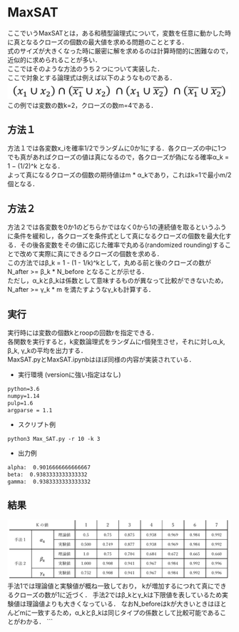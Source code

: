 # MaxSAT
ここでいうMaxSATとは，ある和積型論理式について，変数を任意に動かした時に真となるクローズの個数の最大値を求める問題のこととする．  
式のサイズが大きくなった時に厳密に解を求めるのは計算時間的に困難なので，近似的に求められることが多い．  
ここではそのような方法のうち２つについて実装した．  
ここで対象とする論理式は例えば以下のようなものである．  
<img src="https://github.com/shutakahama/MaxSAT/blob/master/img/boolean_exp.png" width="500">  
この例では変数の数k=2，クローズの数m=4である．  

## 方法１
方法１では各変数x_iを確率1/2でランダムに0か1にする．各クローズの中に1つでも真があればクローズの値は真になるので，各クローズが偽になる確率α_k = 1 − (1/2)^k となる．  
よって真になるクローズの個数の期待値はm * α_kであり，これはk=1で最小m/2個となる．  

## 方法２
方法２では各変数を0か1のどちらかではなく0から1の連続値を取るというふうに条件を緩和し，各クローズを条件式として真になるクローズの個数を最大化する．その後各変数をその値に応じた確率で丸める(randomized rounding)することで改めて実際に真にできるクローズの個数を求める．  
この方法ではβ_k = 1 - (1 - 1/k)^kとして，丸める前と後のクローズの数が N_after >= β_k * N_before となることが示せる．  
ただし，α_kとβ_kは係数として意味するものが異なって比較ができないため，N_after >= γ_k * m を満たすようなγ_kも計算する．  

## 実行
実行時には変数の個数kとroopの回数rを指定できる．  
各関数を実行すると，k変数論理式をランダムにr個発生させ，それに対しα_k, β_k, γ_kの平均を出力する．  
MaxSAT.pyとMaxSAT.ipynbはほぼ同様の内容が実装されている．  

- 実行環境 (versionに強い指定はなし)
```
python=3.6
numpy=1.14
pulp=1.6
argparse = 1.1
```

- スクリプト例
```
python3 Max_SAT.py -r 10 -k 3
```
- 出力例
```
alpha:  0.9016666666666667
beta:  0.9383333333333332
gamma:  0.9383333333333332
```

## 結果
<img src="https://github.com/shutakahama/MaxSAT/blob/master/img/result.png" width="500">  
手法1では理論値と実験値が概ね一致しており， kが増加するにつれて真にできるクローズの数が1に近づく．  
手法2ではβ_kとγ_kは下限値を表しているため実験値は理論値よりも大きくなっている．  
なおN_beforeはkが大きいときはほとんどmに一致するため，α_kとβ_kは同じタイプの係数として比較可能であることがわかる．  
```
